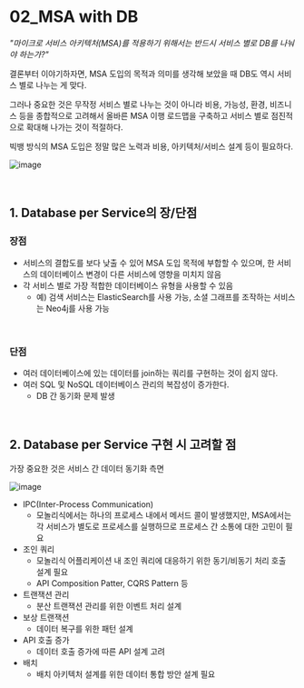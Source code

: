 # 02_MSA with DB

*"마이크로 서비스 아키텍처(MSA)를 적용하기 위해서는 반드시 서비스 별로 DB를 나눠야 하는가?"*

결론부터 이야기하자면, MSA 도입의 목적과 의미를 생각해 보았을 때 DB도 역시 서비스 별로 나누는 게 맞다.

그러나 중요한 것은 무작정 서비스 별로 나누는 것이 아니라 비용, 가능성, 환경, 비즈니스 등을 종합적으로 고려해서 올바른 MSA 이행 로드맵을 구축하고 서비스 별로 점진적으로 확대해 나가는 것이 적절하다.

빅뱅 방식의 MSA 도입은 정말 많은 노력과 비용, 아키텍처/서비스 설계 등이 필요하다.

![image](https://user-images.githubusercontent.com/93081720/214557451-b67cfd76-df01-4ce3-a16a-7b305f1f0b40.png)

<br>

## 1. Database per Service의 장/단점

### 장점

- 서비스의 결합도를 보다 낮출 수 있어 MSA 도입 목적에 부합할 수 있으며, 한 서비스의 데이터베이스 변경이 다른 서비스에 영향을 미치지 않음
- 각 서비스 별로 가장 적합한 데이터베이스 유형을 사용할 수 있음
  - 예) 검색 서비스는 ElasticSearch를 사용 가능, 소셜 그래프를 조작하는 서비스는 Neo4j를 사용 가능

<br>

### 단점

- 여러 데이터베이스에 있는 데이터를 join하는 쿼리를 구현하는 것이 쉽지 않다.
- 여러 SQL 및 NoSQL 데이터베이스 관리의 복잡성이 증가한다.
  - DB 간 동기화 문제 발생

<br>

## 2. Database per Service 구현 시 고려할 점

가장 중요한 것은 서비스 간 데이터 동기화 측면

![image](https://user-images.githubusercontent.com/93081720/214561571-af1c2432-8430-48ac-9552-19b9a5fb7325.png)

- IPC(Inter-Process Communication)
  - 모놀리식에서는 하나의 프로세스 내에서 메서드 콜이 발생했지만, MSA에서는 각 서비스가 별도로 프로세스를 실행하므로 프로세스 간 소통에 대한 고민이 필요
- 조인 쿼리
  - 모놀리식 어플리케이션 내 조인 쿼리에 대응하기 위한 동기/비동기 처리 호출 설계 필요
  - API Composition Patter, CQRS Pattern 등
- 트랜잭션 관리
  - 분산 트랜잭션 관리를 위한 이벤트 처리 설계
- 보상 트랜잭션
  - 데이터 복구를 위한 패턴 설계
- API 호출 증가
  - 데이터 호출 증가에 따른 API 설계 고려
- 배치
  - 배치 아키텍처 설계를 위한 데이터 통합 방안 설계 필요